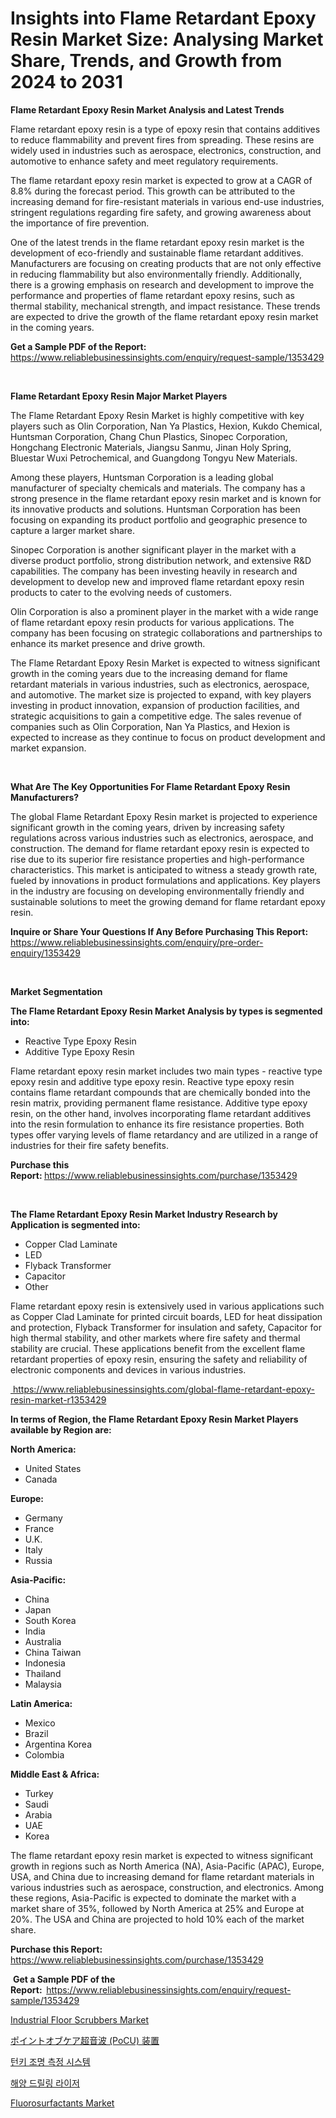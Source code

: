 <p><h1>Insights into Flame Retardant Epoxy Resin Market Size: Analysing Market Share, Trends, and Growth from 2024 to 2031</h1></p><p><strong>Flame Retardant Epoxy Resin Market Analysis and Latest Trends</strong></p>
<p><p>Flame retardant epoxy resin is a type of epoxy resin that contains additives to reduce flammability and prevent fires from spreading. These resins are widely used in industries such as aerospace, electronics, construction, and automotive to enhance safety and meet regulatory requirements.</p><p>The flame retardant epoxy resin market is expected to grow at a CAGR of 8.8% during the forecast period. This growth can be attributed to the increasing demand for fire-resistant materials in various end-use industries, stringent regulations regarding fire safety, and growing awareness about the importance of fire prevention.</p><p>One of the latest trends in the flame retardant epoxy resin market is the development of eco-friendly and sustainable flame retardant additives. Manufacturers are focusing on creating products that are not only effective in reducing flammability but also environmentally friendly. Additionally, there is a growing emphasis on research and development to improve the performance and properties of flame retardant epoxy resins, such as thermal stability, mechanical strength, and impact resistance. These trends are expected to drive the growth of the flame retardant epoxy resin market in the coming years.</p></p>
<p><strong>Get a Sample PDF of the Report:&nbsp;</strong> <a href="https://www.reliablebusinessinsights.com/enquiry/request-sample/1353429">https://www.reliablebusinessinsights.com/enquiry/request-sample/1353429</a></p>
<p>&nbsp;</p>
<p><strong>Flame Retardant Epoxy Resin Major Market Players</strong></p>
<p><p>The Flame Retardant Epoxy Resin Market is highly competitive with key players such as Olin Corporation, Nan Ya Plastics, Hexion, Kukdo Chemical, Huntsman Corporation, Chang Chun Plastics, Sinopec Corporation, Hongchang Electronic Materials, Jiangsu Sanmu, Jinan Holy Spring, Bluestar Wuxi Petrochemical, and Guangdong Tongyu New Materials.</p><p>Among these players, Huntsman Corporation is a leading global manufacturer of specialty chemicals and materials. The company has a strong presence in the flame retardant epoxy resin market and is known for its innovative products and solutions. Huntsman Corporation has been focusing on expanding its product portfolio and geographic presence to capture a larger market share.</p><p>Sinopec Corporation is another significant player in the market with a diverse product portfolio, strong distribution network, and extensive R&D capabilities. The company has been investing heavily in research and development to develop new and improved flame retardant epoxy resin products to cater to the evolving needs of customers.</p><p>Olin Corporation is also a prominent player in the market with a wide range of flame retardant epoxy resin products for various applications. The company has been focusing on strategic collaborations and partnerships to enhance its market presence and drive growth.</p><p>The Flame Retardant Epoxy Resin Market is expected to witness significant growth in the coming years due to the increasing demand for flame retardant materials in various industries, such as electronics, aerospace, and automotive. The market size is projected to expand, with key players investing in product innovation, expansion of production facilities, and strategic acquisitions to gain a competitive edge. The sales revenue of companies such as Olin Corporation, Nan Ya Plastics, and Hexion is expected to increase as they continue to focus on product development and market expansion.</p></p>
<p>&nbsp;</p>
<p><strong>What Are The Key Opportunities For Flame Retardant Epoxy Resin Manufacturers?</strong></p>
<p><p>The global Flame Retardant Epoxy Resin market is projected to experience significant growth in the coming years, driven by increasing safety regulations across various industries such as electronics, aerospace, and construction. The demand for flame retardant epoxy resin is expected to rise due to its superior fire resistance properties and high-performance characteristics. This market is anticipated to witness a steady growth rate, fueled by innovations in product formulations and applications. Key players in the industry are focusing on developing environmentally friendly and sustainable solutions to meet the growing demand for flame retardant epoxy resin.</p></p>
<p><strong>Inquire or Share Your Questions If Any Before Purchasing This Report:</strong> <a href="https://www.reliablebusinessinsights.com/enquiry/pre-order-enquiry/1353429">https://www.reliablebusinessinsights.com/enquiry/pre-order-enquiry/1353429</a></p>
<p>&nbsp;</p>
<p><strong>Market Segmentation</strong></p>
<p><strong>The Flame Retardant Epoxy Resin Market Analysis by types is segmented into:</strong></p>
<p><ul><li>Reactive Type Epoxy Resin</li><li>Additive Type Epoxy Resin</li></ul></p>
<p><p>Flame retardant epoxy resin market includes two main types - reactive type epoxy resin and additive type epoxy resin. Reactive type epoxy resin contains flame retardant compounds that are chemically bonded into the resin matrix, providing permanent flame resistance. Additive type epoxy resin, on the other hand, involves incorporating flame retardant additives into the resin formulation to enhance its fire resistance properties. Both types offer varying levels of flame retardancy and are utilized in a range of industries for their fire safety benefits.</p></p>
<p><strong>Purchase this Report:&nbsp;</strong><a href="https://www.reliablebusinessinsights.com/purchase/1353429">https://www.reliablebusinessinsights.com/purchase/1353429</a></p>
<p>&nbsp;</p>
<p><strong>The Flame Retardant Epoxy Resin Market Industry Research by Application is segmented into:</strong></p>
<p><ul><li>Copper Clad Laminate</li><li>LED</li><li>Flyback Transformer</li><li>Capacitor</li><li>Other</li></ul></p>
<p><p>Flame retardant epoxy resin is extensively used in various applications such as Copper Clad Laminate for printed circuit boards, LED for heat dissipation and protection, Flyback Transformer for insulation and safety, Capacitor for high thermal stability, and other markets where fire safety and thermal stability are crucial. These applications benefit from the excellent flame retardant properties of epoxy resin, ensuring the safety and reliability of electronic components and devices in various industries.</p></p>
<p><a href="https://www.reliablebusinessinsights.com/global-flame-retardant-epoxy-resin-market-r1353429">&nbsp;https://www.reliablebusinessinsights.com/global-flame-retardant-epoxy-resin-market-r1353429</a></p>
<p><strong>In terms of Region, the Flame Retardant Epoxy Resin Market Players available by Region are:</strong></p>
<p>
    <p> <strong> North America: </strong>
        <ul>
            <li>United States</li>
            <li>Canada</li>
        </ul>
        </p> 
    <p> <strong> Europe: </strong>
        <ul>
            <li>Germany</li>
            <li>France</li>
            <li>U.K.</li>
            <li>Italy</li>
            <li>Russia</li>
        </ul>
        </p> 
    <p> <strong> Asia-Pacific: </strong>
        <ul>
            <li>China</li>
            <li>Japan</li>
            <li>South Korea</li>
            <li>India</li>
            <li>Australia</li>
            <li>China Taiwan</li>
            <li>Indonesia</li>
            <li>Thailand</li>
            <li>Malaysia</li>
        </ul>
        </p> 
    <p> <strong> Latin America: </strong>
        <ul>
            <li>Mexico</li>
            <li>Brazil</li>
            <li>Argentina Korea</li>
            <li>Colombia</li>
        </ul>
        </p> 
    <p> <strong> Middle East & Africa: </strong>
        <ul>
            <li>Turkey</li>
            <li>Saudi</li>
            <li>Arabia</li>
            <li>UAE</li>
            <li>Korea</li>
        </ul>
    </p>
    </p>
<p><p>The flame retardant epoxy resin market is expected to witness significant growth in regions such as North America (NA), Asia-Pacific (APAC), Europe, USA, and China due to increasing demand for flame retardant materials in various industries such as aerospace, construction, and electronics. Among these regions, Asia-Pacific is expected to dominate the market with a market share of 35%, followed by North America at 25% and Europe at 20%. The USA and China are projected to hold 10% each of the market share.</p></p>
<p><strong>Purchase this Report: </strong><a href="https://www.reliablebusinessinsights.com/purchase/1353429">https://www.reliablebusinessinsights.com/purchase/1353429</a></p>
<p>&nbsp;<strong>Get a Sample PDF of the Report:&nbsp;&nbsp;</strong><a href="https://www.reliablebusinessinsights.com/enquiry/request-sample/1353429">https://www.reliablebusinessinsights.com/enquiry/request-sample/1353429</a></p>
<p><strong></strong></p>
<p><p><a href="https://issuu.com/reportprime-2/docs/industrial-floor-scrubbers-market-size-2030.pptx">Industrial Floor Scrubbers Market</a></p><p><a href="https://medium.com/@larrycruz525/2024%E5%B9%B4%E3%81%8B%E3%82%892031%E5%B9%B4%E3%81%BE%E3%81%A7%E3%81%AE%E3%83%9D%E3%82%A4%E3%83%B3%E3%83%88%E3%82%AA%E3%83%96%E3%82%B1%E3%82%A2%E8%B6%85%E9%9F%B3%E6%B3%A2-pocus-%E3%83%87%E3%83%90%E3%82%A4%E3%82%B9%E5%B8%82%E5%A0%B4%E3%81%AE%E8%A6%8F%E6%A8%A1%E3%81%AF-%E5%B9%B4%E5%B9%B3%E5%9D%87%E6%88%90%E9%95%B7%E7%8E%87-%E3%81%A7%E6%8B%A1%E5%A4%A7%E3%81%97%E3%81%A6%E3%81%84%E3%81%BE%E3%81%99-3eaeddd8eefc">ポイントオブケア超音波 (PoCU) 装置</a></p><p><a href="https://medium.com/@cliffordaucek8546w/%ED%84%B4%ED%82%A4%ED%98%95-%EB%B9%9B-%EC%B8%A1%EC%A0%95-%EC%8B%9C%EC%8A%A4%ED%85%9C-%EC%8B%9C%EC%9E%A5-%EC%82%B0%EC%97%85-%EB%8F%99%ED%96%A5-%EB%B0%8F-2024%EB%85%84%EB%B6%80%ED%84%B0-2031%EB%85%84%EA%B9%8C%EC%A7%80%EC%9D%98-%EC%98%88%EC%B8%A1-1cacba8abc8e">턴키 조명 측정 시스템</a></p><p><a href="https://medium.com/@cliffordaucek8546w/2024%EB%85%84%EB%B6%80%ED%84%B0-2031%EB%85%84%EA%B9%8C%EC%A7%80%EC%9D%98-%ED%95%B4%EC%99%B8-%EB%93%9C%EB%A6%B4%EB%A7%81-%EB%9D%BC%EC%9D%B4%EC%A0%80-%EC%8B%9C%EC%9E%A5-%EC%8B%A0%ED%9D%A5-%ED%8A%B8%EB%A0%8C%EB%93%9C%EC%99%80-%EB%AF%B8%EB%9E%98-%EC%A0%84%EB%A7%9D-a24823a272a1">해양 드릴링 라이저</a></p><p><a href="https://github.com/anggakarna133/Market-Research-Report-List-1/blob/main/fluorosurfactants-market.md">Fluorosurfactants Market</a></p></p>